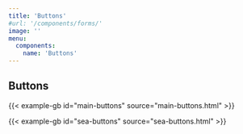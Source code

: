 ```yaml
---
title: 'Buttons'
#url: '/components/forms/'
image: ''
menu:
  components:
    name: 'Buttons'
---
```


## Buttons

{{< example-gb id="main-buttons" source="main-buttons.html" >}}

{{< example-gb id="sea-buttons" source="sea-buttons.html" >}}
